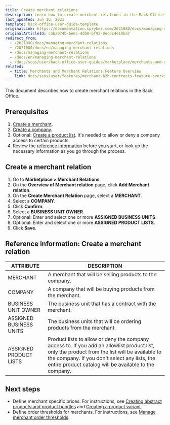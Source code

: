 ```yaml
---
title: Create merchant relations
description: Learn how to create merchant relations in the Back Office
last_updated: Jun 16, 2021
template: back-office-user-guide-template
originalLink: https://documentation.spryker.com/2021080/docs/managing-merchant-relations
originalArticleId: caba074b-6e6c-4db0-bf93-0ecec4e10ba7
redirect_from:
  - /2021080/docs/managing-merchant-relations
  - /2021080/docs/en/managing-merchant-relations
  - /docs/managing-merchant-relations
  - /docs/en/managing-merchant-relations
  - /docs/scos/user/back-office-user-guides/marketplace/merchants-and-merchant-relations/managing-merchant-relations.html
related:
  - title: Merchants and Merchant Relations Feature Overview
    link: docs/scos/user/features/merchant-b2b-contracts-feature-overview.html
---
```


This document describes how to create merchant relations in the Back Office.

## Prerequisites

1. [Create a merchant](/docs/scos/user/back-office-user-guides/marketplace/merchants/create-merchants.html).
2. [Create a company](/docs/scos/user/back-office-user-guides/customer/manage-companies.html).
3. Optional: [Create a product list](/docs/scos/user/back-office-user-guides/catalog/product-lists/creating-product-lists.html). It's needed to allow or deny a company access to certain products.
4. Review the [reference information](#reference-information-create-a-merchant-relation) before you start, or look up the necessary information as you go through the process.

## Create a merchant relation

1. Go to **Marketplace&nbsp;<span aria-label="and then">></span> Merchant Relations**.
2. On the **Overview of Merchant relation** page, click **Add Merchant relation**.
3. On the **Create Merchant Relation** page, select a **MERCHANT**.
4. Select a **COMPANY**.
5. Click **Confirm**.
6. Select a **BUSINESS UNIT OWNER**.
7. Optional: Enter and select one or more **ASSIGNED BUSINESS UNITS**.
8. Optional: Enter and select one or more **ASSIGNED PRODUCT LISTS**.
9. Click **Save**.

## Reference information: Create a merchant relation

| ATTRIBUTE |DESCRIPTION  |
| --- | --- |
| MERCHANT | A merchant that will be selling products to the company. |
| COMPANY | A company that will be buying products from the merchant. |
| BUSINESS UNIT OWNER | The business unit that has a contract with the merchant. |
| ASSIGNED BUSINESS UNITS | The business units that will be ordering products from the merchant. |
| ASSIGNED PRODUCT LISTS | Product lists to allow or deny the company access to. If you add an allowlist product list, only the product from the list will be available to the company. If you don't select any lists, the entire product catalog will be available to the company.  |


## Next steps

* Define merchant specific prices. For instructions, see [Creating abstract products and product bundles](/docs/scos/user/back-office-user-guides/catalog/products/manage-abstract-products/creating-abstract-products-and-product-bundles.html) and [Creating a product variant](/docs/scos/user/back-office-user-guides/catalog/products/manage-concrete-products/creating-product-variants.html).
* Define order thresholds for merchants. For instructions, see [Manage merchant order thresholds](/docs/scos/user/back-office-user-guides/administration/thresholds/managing-merchant-order-thresholds.html).
